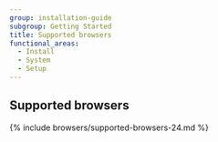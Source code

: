 ```yaml
---
group: installation-guide
subgroup: Getting Started
title: Supported browsers
functional_areas:
  - Install
  - System
  - Setup
---
```


## Supported browsers

{% include browsers/supported-browsers-24.md %}
